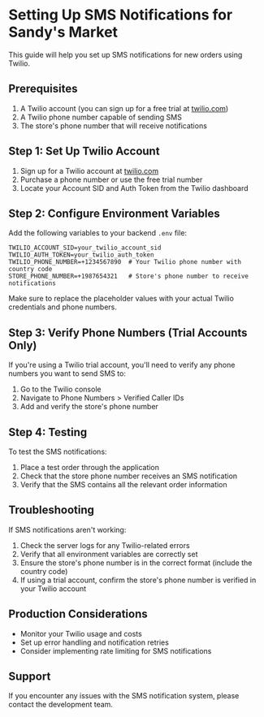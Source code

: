 # Setting Up SMS Notifications for Sandy's Market

This guide will help you set up SMS notifications for new orders using Twilio.

## Prerequisites

1. A Twilio account (you can sign up for a free trial at [twilio.com](https://www.twilio.com))
2. A Twilio phone number capable of sending SMS
3. The store's phone number that will receive notifications

## Step 1: Set Up Twilio Account

1. Sign up for a Twilio account at [twilio.com](https://www.twilio.com)
2. Purchase a phone number or use the free trial number
3. Locate your Account SID and Auth Token from the Twilio dashboard

## Step 2: Configure Environment Variables

Add the following variables to your backend `.env` file:

```
TWILIO_ACCOUNT_SID=your_twilio_account_sid
TWILIO_AUTH_TOKEN=your_twilio_auth_token
TWILIO_PHONE_NUMBER=+1234567890  # Your Twilio phone number with country code
STORE_PHONE_NUMBER=+1987654321   # Store's phone number to receive notifications
```

Make sure to replace the placeholder values with your actual Twilio credentials and phone numbers.

## Step 3: Verify Phone Numbers (Trial Accounts Only)

If you're using a Twilio trial account, you'll need to verify any phone numbers you want to send SMS to:

1. Go to the Twilio console
2. Navigate to Phone Numbers > Verified Caller IDs
3. Add and verify the store's phone number

## Step 4: Testing

To test the SMS notifications:

1. Place a test order through the application
2. Check that the store phone number receives an SMS notification
3. Verify that the SMS contains all the relevant order information

## Troubleshooting

If SMS notifications aren't working:

1. Check the server logs for any Twilio-related errors
2. Verify that all environment variables are correctly set
3. Ensure the store's phone number is in the correct format (include the country code)
4. If using a trial account, confirm the store's phone number is verified in your Twilio account

## Production Considerations

- Monitor your Twilio usage and costs
- Set up error handling and notification retries
- Consider implementing rate limiting for SMS notifications

## Support

If you encounter any issues with the SMS notification system, please contact the development team. 